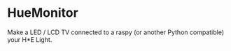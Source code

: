 # HueMonitor
Make a LED / LCD TV connected to a raspy (or another Python compatible) your H*E Light.
